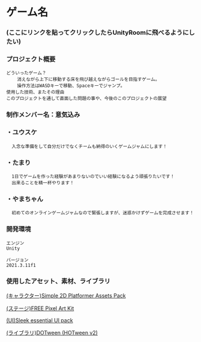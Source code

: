# ゲーム名

### (ここにリンクを貼ってクリックしたらUnityRoomに飛べるようにしたい)

### プロジェクト概要

    どういったゲーム？
        消えながら上下に移動する床を飛び越えながらゴールを目指すゲーム。
        操作方法はWASDキーで移動、Spaceキーでジャンプ。
    使用した技術、またその理由
    このプロジェクトを通して直面した問題の事や、今後のこのプロジェクトの展望

### 制作メンバー名：意気込み

### ・**ユウスケ**
      入念な準備をして自分だけでなくチームも納得のいくゲームジャムにします！
      
### ・**たまり**
      1日でゲームを作った経験があまりないのでいい経験になるよう頑張りたいです！
      出来ることを精一杯やります！  
### ・**やまちゃん**
      初めてのオンラインゲームジャムなので緊張しますが、迷惑かけずゲームを完成させます！
      
### 開発環境

    エンジン
    Unity
    
    バージョン
    2021.3.11f1
    
### 使用したアセット、素材、ライブラリ

[(キャラクター)Simple 2D Platformer Assets Pack](https://assetstore.unity.com/packages/2d/characters/simple-2d-platformer-assets-pack-188518)

[(ステージ)FREE Pixel Art Kit](https://assetstore.unity.com/packages/2d/environments/free-pixel-art-kit-211149)

[(UI)Sleek essential UI pack](https://assetstore.unity.com/packages/2d/gui/icons/sleek-essential-ui-pack-170650#content)

[(ライブラリ)DOTween (HOTween v2)](https://assetstore.unity.com/packages/tools/animation/dotween-hotween-v2-27676)

